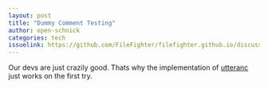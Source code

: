 ```yaml
---
layout: post
title: "Dummy Comment Testing"
author: open-schnick
categories: tech
issuelink: https://github.com/FileFighter/filefighter.github.io/discussions/60
---
```

Our devs are just crazily good. Thats why the implementation of [utteranc](https://utteranc.es/) just works on the first try.
